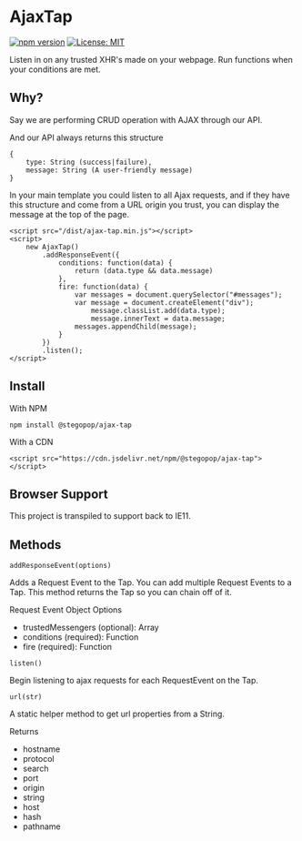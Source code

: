 # AjaxTap

[![npm version](https://badge.fury.io/js/ajax-tap.svg)](//npmjs.com/package/@stegopop/ajax-tap)
[![License: MIT](https://img.shields.io/badge/License-MIT-yellow.svg)](https://opensource.org/licenses/MIT)

Listen in on any trusted XHR's made on your webpage. Run functions when your conditions are met.

## Why?

Say we are performing CRUD operation with AJAX through our API. 

And our API always returns this structure

```
{
    type: String (success|failure),
    message: String (A user-friendly message)
}
```

In your main template you could listen to all Ajax requests, and if they have this structure and come from a URL origin you trust, you can display the message at the top of the page.

```
<script src="/dist/ajax-tap.min.js"></script>
<script>
    new AjaxTap()
        .addResponseEvent({
            conditions: function(data) {
                return (data.type && data.message)
            },
            fire: function(data) {
                var messages = document.querySelector("#messages");
                var message = document.createElement("div");
                    message.classList.add(data.type);
                    message.innerText = data.message;
                messages.appendChild(message);
            }
        })
        .listen();
</script>
```

## Install

With NPM

```
npm install @stegopop/ajax-tap
```

With a CDN

```
<script src="https://cdn.jsdelivr.net/npm/@stegopop/ajax-tap"></script>
```

## Browser Support

This project is transpiled to support back to IE11.

## Methods

`addResponseEvent(options)`

Adds a Request Event to the Tap. You can add multiple Request Events to a Tap.
This method returns the Tap so you can chain off of it.
 
Request Event Object Options
 - trustedMessengers (optional): Array
 - conditions        (required): Function
 - fire              (required): Function

`listen()`

Begin listening to ajax requests for each RequestEvent on the Tap.

`url(str)`

A static helper method to get url properties from a String.

Returns 
 - hostname
 - protocol
 - search
 - port
 - origin
 - string
 - host
 - hash
 - pathname
